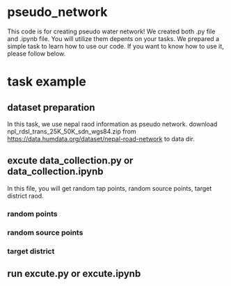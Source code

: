 # pseudo_network
This code is for creating pseudo water network!
We created both .py file and .ipynb file. You will utilize them depents on your tasks.
We prepared a simple task to learn how to use our code. If you want to know how to use it, please follow below.

# task example
## dataset preparation
In this task, we use nepal raod information as pseudo network.
download npl_rdsl_trans_25K_50K_sdn_wgs84.zip from https://data.humdata.org/dataset/nepal-road-network to data dir.

## excute data_collection.py or data_collection.ipynb
In this file, you will get random tap points, random source points, target district raod.

### random points

### random source points

### target district

## run excute.py or excute.ipynb
